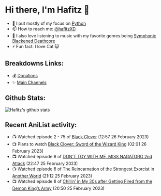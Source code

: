 # Hi there, I'm Hafitz 👋
- 🐍 I put mostly of my focus on [Python](https://python.org)
- 📫 How to reach me: [@hafitzXD](https://t.me/hafitzXD)
- 🎵 I also love listening to music with my favorite genres being [Symphonic Blackened Deathcore](https://youtu.be/qyYmS_iBcy4)
- ⚡ Fun fact: I love Cat 😺

## Breakdowns Links:
- 💰 [Donations](https://t.me/TheBreakdowns/2)
- ✨ [Main Channels](https://t.me/TheBreakdowns)

## Github Stats:
![Hafitz's github stats](https://github-readme-stats.vercel.app/api?username=breakdowns&show_icons=true&count_private=true&bg_color=00000000&text_color=777)

## Recent AniList activity:
<!-- ANILIST_ACTIVITY:start -->

-   📺 Watched episode 2 - 75 of [Black Clover](https://anilist.co/anime/97940) (12:57 26 February 2023)
-   📺 Plans to watch [Black Clover: Sword of the Wizard King](https://anilist.co/anime/131680) (02:01 26 February 2023)
-   📺 Watched episode 9 of [DON'T TOY WITH ME, MISS NAGATORO 2nd Attack](https://anilist.co/anime/140596) (22:47 25 February 2023)
-   📺 Watched episode 8 of [The Reincarnation of the Strongest Exorcist in Another World](https://anilist.co/anime/144553) (21:12 25 February 2023)
-   📺 Watched episode 8 of [Chillin’ in My 30s after Getting Fired from the Demon King’s Army](https://anilist.co/anime/152523) (20:50 25 February 2023)

<!-- ANILIST_ACTIVITY:end -->

